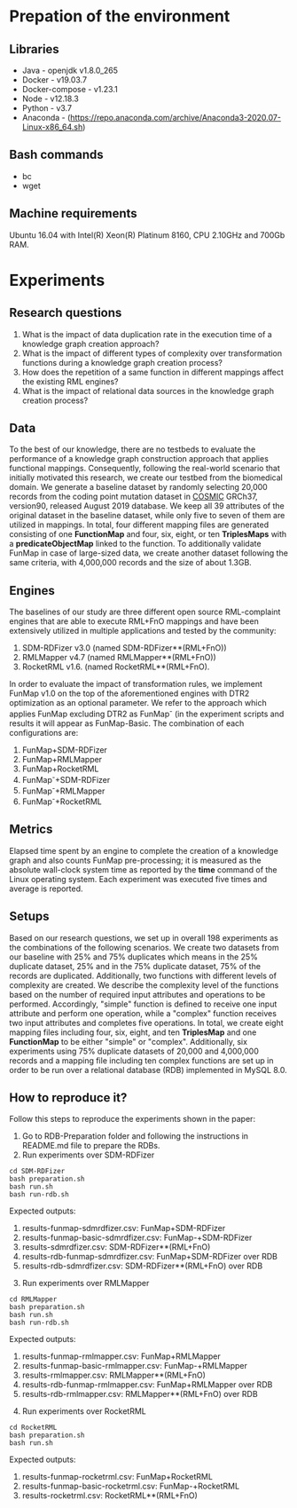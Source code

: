 # Prepation of the environment

## Libraries
- Java - openjdk v1.8.0_265
- Docker - v19.03.7
- Docker-compose - v1.23.1
- Node - v12.18.3
- Python - v3.7
- Anaconda - (https://repo.anaconda.com/archive/Anaconda3-2020.07-Linux-x86_64.sh)

## Bash commands
- bc
- wget

## Machine requirements
Ubuntu 16.04 with Intel(R) Xeon(R) Platinum 8160, CPU 2.10GHz and 700Gb RAM.


# Experiments

## Research questions
1. What is the impact of data duplication rate in the execution time of a knowledge graph creation approach? 
2. What is the impact of different types of complexity over transformation functions during a knowledge graph creation process? 
3. How does the repetition of a same function in different mappings affect the existing RML engines?
4. What is the impact of relational data sources in the knowledge graph creation process?

## Data
To the best of our knowledge, there are no testbeds to evaluate the performance of a knowledge graph construction approach that applies functional mappings. Consequently, following the real-world scenario that initially motivated this research, we create our testbed from the biomedical domain. We generate a baseline dataset by randomly selecting 20,000 records from the coding point mutation dataset in [COSMIC](https://cancer.sanger.ac.uk/cosmic) GRCh37, version90, released August 2019 database. We keep all 39 attributes of the original dataset in the baseline dataset, while only five to seven of them are utilized in mappings. In total, four different mapping files are generated consisting of one __FunctionMap__ and four, six, eight, or ten __TriplesMaps__ with a __predicateObjectMap__ linked to the function. To additionally validate FunMap in case of large-sized data, we create another dataset following the same criteria, with 4,000,000 records and the size of about 1.3GB.

## Engines
The baselines of our study are three different open source RML-complaint engines that are able to execute RML+FnO mappings and have been extensively utilized in multiple applications and tested by the community: 
1. SDM-RDFizer v3.0 (named SDM-RDFizer\*\*(RML+FnO))
2. RMLMapper v4.7 (named RMLMapper\*\*(RML+FnO))
3. RocketRML v1.6. (named RocketRML\*\*(RML+FnO). 

In order to evaluate the impact of transformation rules, we implement FunMap v1.0 on the top of the aforementioned engines with DTR2 optimization as an optional parameter. We refer to the approach which applies FunMap excluding DTR2 as FunMap<sup>-</sup> (in the experiment scripts and results it will appear as FunMap-Basic. The combination of each configurations are:
1. FunMap+SDM-RDFizer
2. FunMap+RMLMapper
3. FunMap+RocketRML
4. FunMap<sup>-</sup>+SDM-RDFizer 
5. FunMap<sup>-</sup>+RMLMapper
6. FunMap<sup>-</sup>+RocketRML


## Metrics
Elapsed time spent by an engine to complete the creation of a knowledge graph and also counts FunMap pre-processing; it is measured as the absolute wall-clock system time as reported by the **time** command of the Linux operating system. Each experiment was executed five times and average is reported.


## Setups
Based on our research questions, we set up in overall 198 experiments as the combinations of the following scenarios. We create two datasets from our baseline with 25% and 75% duplicates which means in the 25% duplicate dataset, 25% and in the 75% duplicate dataset, 75% of the records are duplicated. Additionally, two functions with different levels of complexity are created. We describe the complexity level of the functions based on the number of required input attributes and operations to be performed. Accordingly, "simple" function is defined to receive one input attribute and perform one operation, while a "complex" function receives two input attributes and completes five operations. In total, we create eight mapping files including four, six, eight, and ten **TriplesMap** and one **FunctionMap** to be either "simple" or  "complex". Additionally, six experiments using 75% duplicate datasets of 20,000 and 4,000,000 records and a mapping file including ten complex functions are set up in order to be run over a relational database (RDB) implemented in MySQL 8.0.   

## How to reproduce it?

Follow this steps to reproduce the experiments shown in the paper:

1) Go to RDB-Preparation folder and following the instructions in README.md file to prepare the RDBs.
2) Run experiments over SDM-RDFizer
```
cd SDM-RDFizer
bash preparation.sh
bash run.sh
bash run-rdb.sh
```
Expected outputs: 
1. results-funmap-sdmrdfizer.csv: FunMap+SDM-RDFizer
2. results-funmap-basic-sdmrdfizer.csv: FunMap<sep>-</sep>+SDM-RDFizer
3. results-sdmrdfizer.csv: SDM-RDFizer\*\*(RML+FnO)
4. results-rdb-funmap-sdmrdfizer.csv: FunMap+SDM-RDFizer over RDB
5. results-rdb-sdmrdfizer.csv: SDM-RDFizer\*\*(RML+FnO) over RDB

3) Run experiments over RMLMapper
```
cd RMLMapper
bash preparation.sh
bash run.sh
bash run-rdb.sh
```
Expected outputs:
1. results-funmap-rmlmapper.csv: FunMap+RMLMapper
2. results-funmap-basic-rmlmapper.csv: FunMap<sep>-</sep>+RMLMapper
3. results-rmlmapper.csv: RMLMapper\*\*(RML+FnO)
4. results-rdb-funmap-rmlmapper.csv: FunMap+RMLMapper over RDB
5. results-rdb-rmlmapper.csv: RMLMapper\*\*(RML+FnO) over RDB

4) Run experiments over RocketRML
```
cd RocketRML
bash preparation.sh
bash run.sh
```
Expected outputs:
1. results-funmap-rocketrml.csv: FunMap+RocketRML
2. results-funmap-basic-rocketrml.csv: FunMap<sep>-</sep>+RocketRML
3. results-rocketrml.csv: RocketRML\*\*(RML+FnO)
